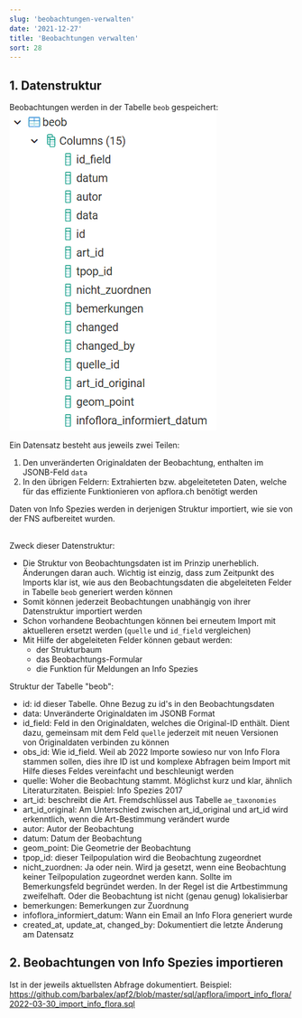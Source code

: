 ```yaml
---
slug: 'beobachtungen-verwalten'
date: '2021-12-27'
title: 'Beobachtungen verwalten'
sort: 28
---
```


## 1. Datenstruktur

Beobachtungen werden in der Tabelle `beob` gespeichert:<br/>
![Tabelle beob](beobTable.png)<br/>

Ein Datensatz besteht aus jeweils zwei Teilen:

1. Den unveränderten Originaldaten der Beobachtung, enthalten im JSONB-Feld `data`
2. In den übrigen Feldern: Extrahierten bzw. abgeleiteteten Daten, welche für das effiziente Funktionieren von apflora.ch benötigt werden

Daten von Info Spezies werden in derjenigen Struktur importiert, wie sie von der FNS aufbereitet wurden.<br/><br/>

Zweck dieser Datenstruktur:

- Die Struktur von Beobachtungsdaten ist im Prinzip unerheblich. Änderungen daran auch. Wichtig ist einzig, dass zum Zeitpunkt des Imports klar ist, wie aus den Beobachtungsdaten die abgeleiteten Felder in Tabelle `beob` generiert werden können
- Somit können jederzeit Beobachtungen unabhängig von ihrer Datenstruktur importiert werden
- Schon vorhandene Beobachtungen können bei erneutem Import mit aktuelleren ersetzt werden (`quelle` und `id_field` vergleichen)
- Mit Hilfe der abgeleiteten Felder können gebaut werden:
  - der Strukturbaum
  - das Beobachtungs-Formular
  - die Funktion für Meldungen an Info Spezies

Struktur der Tabelle "beob":

- id: id dieser Tabelle. Ohne Bezug zu id's in den Beobachtungsdaten
- data: Unveränderte Originaldaten im JSONB Format
- id_field: Feld in den Originaldaten, welches die Original-ID enthält. Dient dazu, gemeinsam mit dem Feld `quelle` jederzeit mit neuen Versionen von Originaldaten verbinden zu können
- obs_id: Wie id_field. Weil ab 2022 Importe sowieso nur von Info Flora stammen sollen, dies ihre ID ist und komplexe Abfragen beim Import mit Hilfe dieses Feldes vereinfacht und beschleunigt werden
- quelle: Woher die Beobachtung stammt. Möglichst kurz und klar, ähnlich Literaturzitaten. Beispiel: Info Spezies 2017
- art_id: beschreibt die Art. Fremdschlüssel aus Tabelle `ae_taxonomies`
- art_id_original: Am Unterschied zwischen art_id_original und art_id wird erkenntlich, wenn die Art-Bestimmung verändert wurde
- autor: Autor der Beobachtung
- datum: Datum der Beobachtung
- geom_point: Die Geometrie der Beobachtung
- tpop_id: dieser Teilpopulation wird die Beobachtung zugeordnet
- nicht_zuordnen: Ja oder nein. Wird ja gesetzt, wenn eine Beobachtung keiner Teilpopulation zugeordnet werden kann. Sollte im Bemerkungsfeld begründet werden. In der Regel ist die Artbestimmung zweifelhaft. Oder die Beobachtung ist nicht (genau genug) lokalisierbar
- bemerkungen: Bemerkungen zur Zuordnung
- infoflora_informiert_datum: Wann ein Email an Info Flora generiert wurde
- created_at, update_at, changed_by: Dokumentiert die letzte Änderung am Datensatz

## 2. Beobachtungen von Info Spezies importieren

Ist in der jeweils aktuellsten Abfrage dokumentiert. Beispiel: https://github.com/barbalex/apf2/blob/master/sql/apflora/import_info_flora/2022-03-30_import_info_flora.sql
